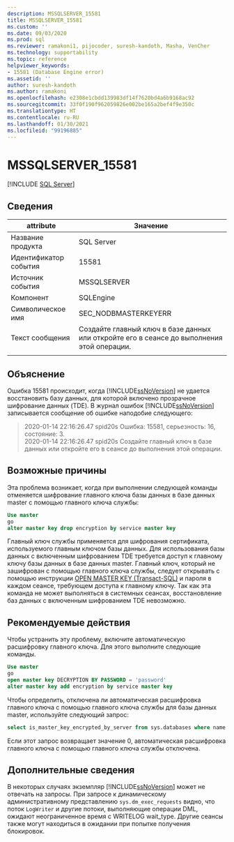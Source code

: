 ```yaml
---
description: MSSQLSERVER_15581
title: MSSQLSERVER_15581
ms.custom: ''
ms.date: 09/03/2020
ms.prod: sql
ms.reviewer: ramakoni1, pijocoder, suresh-kandoth, Masha, VenCher
ms.technology: supportability
ms.topic: reference
helpviewer_keywords:
- 15581 (Database Engine error)
ms.assetid: ''
author: suresh-kandoth
ms.author: ramakoni
ms.openlocfilehash: e2308e1cbdd139983df14f7620bd4a6b9168ac92
ms.sourcegitcommit: 33f0f190f962059826e002be165a2bef4f9e350c
ms.translationtype: HT
ms.contentlocale: ru-RU
ms.lasthandoff: 01/30/2021
ms.locfileid: "99196885"
---
```

# <a name="mssqlserver_15581"></a>MSSQLSERVER_15581
 [!INCLUDE [SQL Server](../../includes/applies-to-version/sqlserver.md)]

## <a name="details"></a>Сведения

|attribute|Значение|
|---|---|
|Название продукта|SQL Server|
|Идентификатор события|15581|
|Источник события|MSSQLSERVER|
|Компонент|SQLEngine|
|Символическое имя|SEC_NODBMASTERKEYERR|
|Текст сообщения|Создайте главный ключ в базе данных или откройте его в сеансе до выполнения этой операции.|
||

## <a name="explanation"></a>Объяснение

Ошибка 15581 происходит, когда [!INCLUDE[ssNoVersion](../../includes/ssnoversion-md.md)] не удается восстановить базу данных, для которой включено прозрачное шифрование данных (TDE). В журнал ошибок [!INCLUDE[ssNoVersion](../../includes/ssnoversion-md.md)] записывается сообщение об ошибке наподобие следующего:

> 2020-01-14 22:16:26.47 spid20s Ошибка: 15581, серьезность: 16, состояние: 3.  
2020-01-14 22:16:26.47 spid20s Создайте главный ключ в базе данных или откройте его в сеансе до выполнения этой операции.

## <a name="possible-cause"></a>Возможные причины

Эта проблема возникает, когда при выполнении следующей команды отменяется шифрование главного ключа базы данных в базе данных master с помощью главного ключа службы:

```sql
Use master
go
alter master key drop encryption by service master key
```

Главный ключ службы применяется для шифрования сертификата, используемого главным ключом базы данных. Для использования базы данных с включенным шифрованием TDE требуется доступ к главному ключу базы данных в базе данных master. Главный ключ, который не зашифрован с помощью главного ключа службы, следует открывать с помощью инструкции [OPEN MASTER KEY (Transact-SQL)](../../t-sql/statements/open-master-key-transact-sql.md) и пароля в каждом сеансе, требующем доступа к главному ключу. Так как эта команда не может выполняться в системных сеансах, восстановление баз данных с включенным шифрованием TDE невозможно.

## <a name="user-action"></a>Рекомендуемые действия

Чтобы устранить эту проблему, включите автоматическую расшифровку главного ключа. Для этого выполните следующие команды.

```sql
Use master
go
open master key DECRYPTION BY PASSWORD = 'password'
alter master key add encryption by service master key
```

Чтобы определить, отключена ли автоматическая расшифровка главного ключа с помощью главного ключа службы для базы данных master, используйте следующий запрос:

```sql
select is_master_key_encrypted_by_server from sys.databases where name = 'master'
```

Если этот запрос возвращает значение 0, автоматическая расшифровка главного ключа с помощью главного ключа службы отключена.

## <a name="more-information"></a>Дополнительные сведения

В некоторых случаях экземпляр [!INCLUDE[ssNoVersion](../../includes/ssnoversion-md.md)] может не отвечать на запросы. При запросе к динамическому административному представлению `sys.dm_exec_requests` видно, что поток `LogWriter` и другие потоки, выполняющие операции DML, ожидают неограниченное время с WRITELOG wait_type. Другие сеансы также могут находиться в ожидании при попытке получения блокировок.